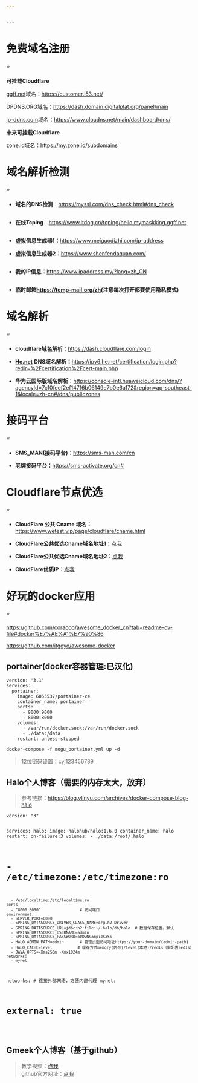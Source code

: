 ```yaml
---


---
```


<h1 id="免费域名注册">免费域名注册</h1>
<p>⭐</p>
<p><strong>可挂载Cloudflare</strong></p>
<p><a href="https://ggff.net/">ggff.net</a>域名：<a href="https://customer.l53.net/">https://customer.l53.net/</a></p>
<p>DPDNS.ORG域名：<a href="https://dash.domain.digitalplat.org/panel/main">https://dash.domain.digitalplat.org/panel/main</a></p>
<p><a href="https://ip-ddns.com/">ip-ddns.com</a>域名：<a href="https://www.cloudns.net/main/dashboard/dns/">https://www.cloudns.net/main/dashboard/dns/</a></p>
<p><strong>未来可挂载Cloudflare</strong></p>
<p>zone.id域名：<a href="https://my.zone.id/subdomains">https://my.zone.id/subdomains</a></p>
<h1 id="域名解析检测">域名解析检测</h1>
<p>⭐</p>
<ul>
<li><strong>域名的DNS检测</strong>：<a href="https://myssl.com/dns_check.html#dns_check">https://myssl.com/dns_check.html#dns_check</a></li>
</ul>
<p><img src="http://www.kdocs.cn/api/v3/office/copy/ZGtYOUl5ckFDd2RiNmRNSHQ1em11YWp2NnZnMjhMSzhTelJVRlhFSy9VYUY4c2dhbjdoY1psZmNTSVJnMVYyK3pDOUQ5bFBFSURtRzUvajVNSVZCeVY3RUpFMDVRaVZQT1FGb2JNdk1TZTBIRWcxN0cvdmJHQlpFenkvVU0vS1VuV2FwTzVkUXBGc05JaHVtVnZlV0E4M2F3SURVODFJVWdPL2p0WXRzWjVzMlBvNEZManV4MElSaUxEVEZTWXpORXErTTV6OUttWXpaTHU0dG1PVEtvV2I4N1o3cTJaMGM1TERsOXRsUytKZFIrMHczWHQ3ZzNQSy9EcEV2QXFUZWF4SzlIK0I3Q2VNPQ==/attach/object/GAXX2ZA7ADQHI?" alt=""></p>
<ul>
<li><strong>在线Tcping</strong>：<a href="https://www.itdog.cn/tcping/hello.mymaskking.ggff.net">https://www.itdog.cn/tcping/hello.mymaskking.ggff.net</a></li>
</ul>
<p><img src="http://www.kdocs.cn/api/v3/office/copy/ZGtYOUl5ckFDd2RiNmRNSHQ1em11YWp2NnZnMjhMSzhTelJVRlhFSy9VYUY4c2dhbjdoY1psZmNTSVJnMVYyK3pDOUQ5bFBFSURtRzUvajVNSVZCeVY3RUpFMDVRaVZQT1FGb2JNdk1TZTBIRWcxN0cvdmJHQlpFenkvVU0vS1VuV2FwTzVkUXBGc05JaHVtVnZlV0E4M2F3SURVODFJVWdPL2p0WXRzWjVzMlBvNEZManV4MElSaUxEVEZTWXpORXErTTV6OUttWXpaTHU0dG1PVEtvV2I4N1o3cTJaMGM1TERsOXRsUytKZFIrMHczWHQ3ZzNQSy9EcEV2QXFUZWF4SzlIK0I3Q2VNPQ==/attach/object/4IHH4ZA7ABAAE?" alt=""></p>
<ul>
<li>
<p><strong>虚拟信息生成器1：</strong><a href="https://www.meiguodizhi.com/jp-address">https://www.meiguodizhi.com/jp-address</a></p>
</li>
<li>
<p><strong>虚拟信息生成器2：</strong><a href="https://www.shenfendaquan.com/">https://www.shenfendaquan.com/</a></p>
</li>
</ul>
<p><img src="http://www.kdocs.cn/api/v3/office/copy/ZGtYOUl5ckFDd2RiNmRNSHQ1em11YWp2NnZnMjhMSzhTelJVRlhFSy9VYUY4c2dhbjdoY1psZmNTSVJnMVYyK3pDOUQ5bFBFSURtRzUvajVNSVZCeVY3RUpFMDVRaVZQT1FGb2JNdk1TZTBIRWcxN0cvdmJHQlpFenkvVU0vS1VuV2FwTzVkUXBGc05JaHVtVnZlV0E4M2F3SURVODFJVWdPL2p0WXRzWjVzMlBvNEZManV4MElSaUxEVEZTWXpORXErTTV6OUttWXpaTHU0dG1PVEtvV2I4N1o3cTJaMGM1TERsOXRsUytKZFIrMHczWHQ3ZzNQSy9EcEV2QXFUZWF4SzlIK0I3Q2VNPQ==/attach/object/AXRICZA7ABAA6?" alt=""></p>
<ul>
<li><strong>我的IP信息：</strong><a href="https://www.ipaddress.my/?lang=zh_CN">https://www.ipaddress.my/?lang=zh_CN</a></li>
</ul>
<p><img src="http://www.kdocs.cn/api/v3/office/copy/ZGtYOUl5ckFDd2RiNmRNSHQ1em11YWp2NnZnMjhMSzhTelJVRlhFSy9VYUY4c2dhbjdoY1psZmNTSVJnMVYyK3pDOUQ5bFBFSURtRzUvajVNSVZCeVY3RUpFMDVRaVZQT1FGb2JNdk1TZTBIRWcxN0cvdmJHQlpFenkvVU0vS1VuV2FwTzVkUXBGc05JaHVtVnZlV0E4M2F3SURVODFJVWdPL2p0WXRzWjVzMlBvNEZManV4MElSaUxEVEZTWXpORXErTTV6OUttWXpaTHU0dG1PVEtvV2I4N1o3cTJaMGM1TERsOXRsUytKZFIrMHczWHQ3ZzNQSy9EcEV2QXFUZWF4SzlIK0I3Q2VNPQ==/attach/object/KMHI6ZA7ACQE6?" alt=""></p>
<ul>
<li><strong>临时邮箱</strong><a href="https://temp-mail.org/zh"><strong>https://temp-mail.org/zh</strong></a><strong>(注意每次打开都要使用隐私模式)</strong></li>
</ul>
<h1 id="域名解析">域名解析</h1>
<p>⭐</p>
<ul>
<li>
<p><strong>cloudflare域名解析</strong>：<a href="https://dash.cloudflare.com/login">https://dash.cloudflare.com/login</a></p>
</li>
<li>
<p><a href="https://he.net/"><strong>He.net</strong></a> <strong>DNS域名解析：</strong><a href="https://ipv6.he.net/certification/login.php?redir=%2Fcertification%2Fcert-main.php">https://ipv6.he.net/certification/login.php?redir=%2Fcertification%2Fcert-main.php</a></p>
</li>
<li>
<p><strong>华为云国际版域名解析</strong>：<a href="https://console-intl.huaweicloud.com/dns/?agencyId=7c10feef2ef147f6b06149e7b0e6a172&amp;region=ap-southeast-1&amp;locale=zh-cn#/dns/publiczones">https://console-intl.huaweicloud.com/dns/?agencyId=7c10feef2ef147f6b06149e7b0e6a172&amp;region=ap-southeast-1&amp;locale=zh-cn#/dns/publiczones</a></p>
</li>
</ul>
<h1 id="接码平台">接码平台</h1>
<p>⭐</p>
<ul>
<li>
<p><strong>SMS_MAN(接码平台)：</strong><a href="https://sms-man.com/cn">https://sms-man.com/cn</a></p>
</li>
<li>
<p><strong>老牌接码平台：</strong><a href="https://sms-activate.org/cn#">https://sms-activate.org/cn#</a></p>
</li>
</ul>
<h1 id="cloudflare节点优选">Cloudflare节点优选</h1>
<p>⭐</p>
<ul>
<li>
<p><strong>CloudFlare 公共 Cname 域名：</strong><a href="https://www.wetest.vip/page/cloudflare/cname.html">https://www.wetest.vip/page/cloudflare/cname.html</a></p>
</li>
<li>
<p><strong>CloudFlare公共优选Cname域名地址1：</strong><a href="https://www.wetest.vip/">点我</a></p>
</li>
<li>
<p><strong>CloudFlare公共优选Cname域名地址2：</strong><a href="https://www.wetest.vip/">点</a><a href="https://blog.nbvil.com/nat/saasip/">我</a></p>
</li>
<li>
<p><strong>CloudFlare优质IP：</strong><a href="https://stock.hostmonit.com/CloudFlareYes">点我</a></p>
</li>
</ul>
<h1 id="好玩的docker应用">好玩的docker应用</h1>
<p>⭐</p>
<p><a href="https://github.com/coracoo/awesome_docker_cn?tab=readme-ov-file#docker%E7%AE%A1%E7%90%86">https://github.com/coracoo/awesome_docker_cn?tab=readme-ov-file#docker%E7%AE%A1%E7%90%86</a></p>
<p><a href="https://github.com/itgoyo/awesome-docker">https://github.com/itgoyo/awesome-docker</a></p>
<h2 id="portainerdocker容器管理已汉化">portainer(docker容器管理:已汉化)</h2>
<pre><code>version: '3.1'
services:
  portainer:
    image: 6053537/portainer-ce
    container_name: portainer
    ports:
      - 9000:9000
      - 8000:8000
    volumes:
      - /var/run/docker.sock:/var/run/docker.sock
      - ./data:/data
    restart: unless-stopped
</code></pre>
<pre><code>docker-compose -f mogu_portainer.yml up -d
</code></pre>
<blockquote>
<p>12位密码设置：cyj123456789</p>
</blockquote>
<h2 id="halo个人博客（需要的内存太大，放弃）">Halo个人博客（需要的内存太大，放弃）</h2>
<blockquote>
<p>参考链接：<a href="https://blog.vlinyu.com/archives/docker-compose-blog-halo">https://blog.vlinyu.com/archives/docker-compose-blog-halo</a></p>
</blockquote>
<pre><code>version: "3"

services:
  halo:
    image: halohub/halo:1.6.0
    container_name: halo
    restart: on-failure:3
    volumes:
      - ./data:/root/.halo
  #    - /etc/timezone:/etc/timezone:ro
      - /etc/localtime:/etc/localtime:ro
    ports:
      - "8000:8090"                 # 访问端口
    environment:
      - SERVER_PORT=8090
      - SPRING_DATASOURCE_DRIVER_CLASS_NAME=org.h2.Driver
      - SPRING_DATASOURCE_URL=jdbc:h2:file:~/.halo/db/halo  # 数据保存位置，默认
      - SPRING_DATASOURCE_USERNAME=admin
      - SPRING_DATASOURCE_PASSWORD=o#DwN&amp;JSa56
      - HALO_ADMIN_PATH=admin       # 管理页面访问地址https://your-domain/{admin-path}
      - HALO_CACHE=level           # 缓存方式memory(内存)/level(本地)/redis（需配置redis）
      - JAVA_OPTS=-Xms256m -Xmx1024m
    networks:
      - mynet

networks:                           # 连接外部网络，方便内部代理
  mynet:
#    external: true

</code></pre>
<h2 id="gmeek个人博客（基于github）">Gmeek个人博客（基于github）</h2>
<blockquote>
<p>教学视频：<a href="https://www.bilibili.com/video/BV1GM4m1m7ZD/?vd_source=aafb688695496c16d63c4b9e07f211b3">点我</a><br>
github官方网址：<a href="https://github.com/Meekdai/Gmeek">点我</a></p>
</blockquote>

